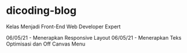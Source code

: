# dicoding-blog
Kelas Menjadi Front-End Web Developer Expert

06/05/21 - Menerapkan Responsive Layout
06/05/21 - Menerapkan Teks Optimisasi dan Off Canvas Menu
